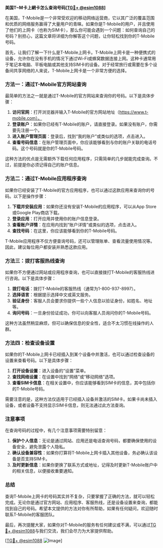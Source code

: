 **美国T~M卡上網卡怎么查询号码[[TG💪+ @esim1088](https://t.me/s/esim1088)]**

在美国，T-Mobile是一个非常受欢迎的移动网络运营商，它以其广泛的覆盖范围和优质的网络服务赢得了大量用户的青睐。如果你是T-Mobile的用户，并且使用了他们的上网卡（也称为SIM卡），那么你可能会遇到一个问题：如何查询自己的号码？别担心，这篇文章将详细为你解答这个问题，让你轻松找到你的T-Mobile号码。

首先，让我们了解一下什么是T-Mobile上网卡。T-Mobile上网卡是一种便携式的设备，允许你在没有手机的情况下通过Wi-Fi或蜂窝数据连接上网。这种卡通常用于笔记本电脑、平板电脑或其他支持SIM卡的设备。对于经常旅行或需要在多个设备间共享网络的人来说，T-Mobile上网卡是一个非常方便的选择。

### 方法一：通过T-Mobile官方网站查询

最简单的方法之一就是通过T-Mobile的官方网站来查询你的号码。以下是具体步骤：

1. **访问官网**：打开浏览器并输入T-Mobile的官方网站地址（https://www.t-mobile.com）。
2. **登录账户**：如果你已经有T-Mobile的账户，请直接登录。如果没有账户，你需要先注册一个。
3. **进入账户管理页面**：登录后，找到“我的账户”或类似的选项，点击进入。
4. **查看号码信息**：在账户管理页面中，你应该能够看到与你的账户关联的电话号码。这个号码就是你的T-Mobile号码。

这种方法的优点是无需额外下载任何应用程序，只需简单的几步就能完成查询。不过，前提是你必须记得自己的账户信息。

### 方法二：通过T-Mobile应用程序查询

如果你已经安装了T-Mobile的官方应用程序，也可以通过这款应用来查询你的号码。以下是操作步骤：

1. **下载并安装应用**：如果你还没有安装T-Mobile的应用程序，可以从App Store或Google Play商店下载。
2. **登录应用**：打开应用并使用你的账户信息登录。
3. **查看账户详情**：在应用内找到“账户详情”或类似的选项，点击进入。
4. **查找号码**：在这里，你应该能够看到你的T-Mobile号码。

T-Mobile应用程序不仅方便查询号码，还可以管理账单、查看流量使用情况等。因此，建议每位用户都安装并熟悉这款应用。

### 方法三：拨打客服热线查询

如果你不方便通过网站或应用程序查询，也可以直接拨打T-Mobile的客服热线进行咨询。以下是具体步骤：

1. **拨打电话**：拨打T-Mobile的客服热线（通常为1-800-937-8997）。
2. **选择语言**：根据提示选择中文或英文服务。
3. **验证身份**：客服人员会要求你提供一些个人信息以验证身份，如姓名、地址等。
4. **询问号码**：一旦身份验证成功，你可以向客服人员询问你的T-Mobile号码。

这种方法虽然稍显麻烦，但可以确保信息的安全性，适合不太习惯在线操作的人群。

### 方法四：检查设备设置

如果你的T-Mobile上网卡已经插入到某个设备中并激活，也可以通过检查设备的设置来查看号码。以下是具体步骤：

1. **打开设备设置**：进入设备的“设置”菜单。
2. **查找网络设置**：在设置中找到“网络”或“移动网络”选项。
3. **查看SIM卡信息**：在相关设置中，你应该能够看到SIM卡的信息，其中包括你的T-Mobile号码。

需要注意的是，这种方法仅适用于已经插入设备并激活的SIM卡。如果卡尚未插入设备，或者设备不支持显示SIM卡信息，则无法通过此方法查询。

### 注意事项

在查询号码的过程中，有几个注意事项需要特别留意：

1. **保护个人信息**：无论是通过网站、应用还是电话查询号码，都要确保使用的设备安全，避免泄露个人隐私。
2. **确认设备兼容性**：如果你打算将T-Mobile上网卡插入其他设备，务必确认该设备是否支持SIM卡。
3. **及时更新信息**：如果你更换了联系方式或地址，记得及时更新T-Mobile账户中的相关信息，以便接收重要通知。

### 总结

查询T-Mobile上网卡的号码其实并不复杂，只要掌握了正确的方法，就可以轻松完成。无论你是通过官方网站、应用程序、客服热线，还是设备设置来查询，都能找到自己的号码。希望本文提供的方法对你有所帮助，如果有任何疑问，欢迎随时联系T-Mobile的客服团队。

最后，再次提醒大家，如果你对T-Mobile的服务有任何建议或不满，可以通过[TG💪+ @esim1088](https://t.me/s/esim1088)与我们交流，我们会尽力为大家提供帮助。

[[TG💪+ @esim1088](https://t.me/s/esim1088) ![Image](https://i.postimg.cc/4NQfJmqS/Snipaste-2025-05-13-00-14-12.png)]